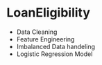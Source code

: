 # LoanEligibility
- Data Cleaning 
- Feature Engineering 
- Imbalanced Data handeling 
- Logistic Regression Model 
